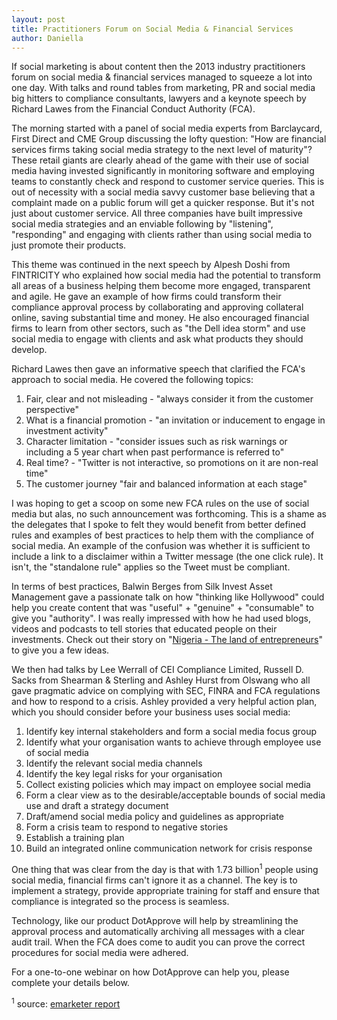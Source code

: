 ```yaml
---
layout: post
title: Practitioners Forum on Social Media & Financial Services
author: Daniella
---
```

If social marketing is about content then the 2013 industry practitioners forum
on social media & financial services managed to squeeze a lot into one day.
With talks and round tables from marketing, PR and social media big hitters to
compliance consultants, lawyers and a keynote speech by Richard Lawes from the
Financial Conduct Authority (FCA).
<!--more-->
The morning started with a panel of social media experts from Barclaycard,
First Direct and CME Group discussing the lofty question: "How are financial
services firms taking social media strategy to the next level of maturity"?
These retail giants are clearly ahead of the game with their use of social
media having invested significantly in monitoring software and employing teams
to constantly check and respond to customer service queries. This is out of
necessity with a social media savvy customer base believing that a complaint
made on a public forum will get a quicker response. But it's not just about
customer service. All three companies have built impressive social media
strategies and an enviable following by "listening", "responding" and engaging
with clients rather than using social media to just promote their products.

This theme was continued in the next speech by Alpesh Doshi from FINTRICITY who
explained how social media had the potential to transform all areas of a
business helping them become more engaged, transparent and agile. He gave an
example of how firms could transform their compliance approval process by
collaborating and approving collateral online, saving substantial time and
money. He also encouraged financial firms to learn from other sectors, such as
"the Dell idea storm" and use social media to engage with clients and ask what
products they should develop.

Richard Lawes then gave an informative speech that clarified the FCA's approach
to social media. He covered the following topics:

1. Fair, clear and not misleading - "always consider it from the customer
   perspective"
2. What is a financial promotion - "an invitation or inducement to engage in
   investment activity"
3. Character limitation - "consider issues such as risk warnings or including a
   5 year chart when past performance is referred to"
4. Real time? - "Twitter is not interactive, so promotions on it are non-real
   time"
5. The customer journey "fair and balanced information at each stage"

I was hoping to get a scoop on some new FCA rules on the use of social media
but alas, no such announcement was forthcoming. This is a shame as the
delegates that I spoke to felt they would benefit from better defined rules and
examples of best practices to help them with the compliance of social media. An
example of the confusion was whether it is sufficient to include a link to a
disclaimer within a Twitter message (the one click rule). It isn't, the
"standalone rule" applies so the Tweet must be compliant.

In terms of best practices, Balwin Berges from Silk Invest Asset Management
gave a passionate talk on how "thinking like Hollywood" could help you create
content that was "useful" + "genuine" + "consumable" to give you "authority". I
was really impressed with how he had used blogs, videos and podcasts to tell
stories that educated people on their investments. Check out their story on
"[Nigeria - The land of entrepreneurs](http://www.silkinvest.com/2013/08/nigeria-the-land-of-entrepreneurs.html)"
to give you a few ideas.

We then had talks by Lee Werrall of CEI Compliance Limited, Russell D. Sacks
from Shearman & Sterling and Ashley Hurst from Olswang who all gave pragmatic
advice on complying with SEC, FINRA and FCA regulations and how to respond to a
crisis. Ashley provided a very helpful action plan, which you should consider
before your business uses social media:

1. Identify key internal stakeholders and form a social media focus group
2. Identify what your organisation wants to achieve through employee use of
   social media
3. Identify the relevant social media channels
4. Identify the key legal risks for your organisation
5. Collect existing policies which may impact on employee social media
6. Form a clear view as to the desirable/acceptable bounds of social media use
   and draft a strategy document
7. Draft/amend social media policy and guidelines as appropriate
8. Form a crisis team to respond to negative stories
9. Establish a training plan
10. Build an integrated online communication network for crisis response

One thing that was clear from the day is that with 1.73 billion<sup>1</sup>
people using social media, financial firms can't ignore it as a channel. The
key is to implement a strategy, provide appropriate training for staff and
ensure that compliance is integrated so the process is seamless.

Technology, like our product DotApprove will help by streamlining the approval
process and automatically archiving all messages with a clear audit trail. When
the FCA does come to audit you can prove the correct procedures for social
media were adhered.

For a one-to-one webinar on how DotApprove can help you, please complete your
details below.

<sup>1</sup> source: [emarketer report](http://www.emarketer.com/Article/Social-Networking-Reaches-Nearly-One-Four-Around-World/1009976)
